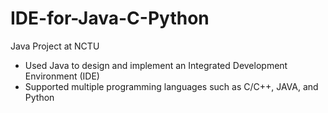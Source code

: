 # IDE-for-Java-C-Python
Java Project at NCTU
- Used Java to design and implement an Integrated Development Environment (IDE)
- Supported multiple programming languages such as C/C++, JAVA, and Python

